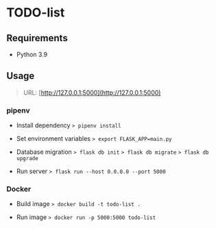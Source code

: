 # TODO-list

## Requirements

- Python 3.9

## Usage

> URL: [http://127.0.0.1:5000](http://127.0.0.1:5000)

### pipenv

- Install dependency
`> pipenv install`

- Set environment variables
`> export FLASK_APP=main.py`

- Database migration
`> flask db init`
`> flask db migrate`
`> flask db upgrade`

- Run server
`> flask run --host 0.0.0.0 --port 5000`

### Docker

- Build image
`> docker build -t todo-list .`

- Run image
`> docker run -p 5000:5000 todo-list`
